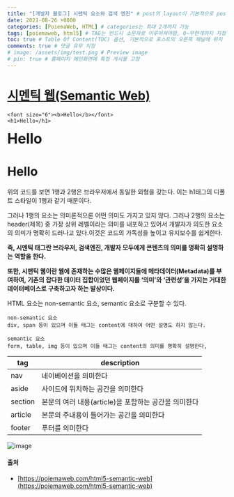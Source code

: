 ```yaml
---
title: "[개발자 블로그] 시맨틱 요소와 검색 엔진" # post의 layout이 기본적으로 post로 설정되어있어서 Front Matter에 따로 layout변수를 만들어 주지 않아도 됨
date: 2021-08-26 +0800
categories: [PoiemaWeb, HTML] # categories는 최대 2개까지 가능
tags: [poiemaweb, html5] # TAG는 반드시 소문자로 이루어져야함, 0~무한개까지 지정 가능
toc: true # Table Of Content(TOC) 옵션, 기본적으로 포스트의 오른쪽 패널에 위치
comments: true # 댓글 유무 지정
# image: /assets/img/test.png # Preview image
# pin: true # 홈페이지 메인화면에 특정 게시물 고정
---
```


# [시멘틱 웹(Semantic Web)](https://poiemaweb.com/html5-semantic-web)

~~~
<font size="6"><b>Hello</b></font>
<h1>Hello</h1>
~~~

<font size="6"><b>Hello</b></font>
<h1>Hello</h1>

위의 코드를 보면 1행과 2행은 브라우저에서 동일한 외형을 갖는다. 이는 h1태그의 디폴트 스타일이 1행과 같기 때문이다.

그러나 1행의 요소는 의미론적으론 어떤 의미도 가지고 있지 않다. 그러나 2행의 요소는 header(제목) 중 가장 상위 레벨이라는 의미를 내포하고 있어서 개발자가 의도한 요소의 의미가 명확히 드러나고 있다.이것은 코드의 가독성을 높이고 유지보수를 쉽게한다.

<b>즉, 시멘틱 태그란 브라우저, 검색엔진, 개발자 모두에게 콘텐츠의 의미를 명확히 설명하는 역할을 한다.</b>

<b>또한, 시맨틱 웹이란 웹에 존재하는 수많은 웹페이지들에 메타데이터(Metadata)를 부여하여, 기존의 잡다한 데이터 집합이었던 웹페이지를 ‘의미’와 ‘관련성’을 가지는 거대한 데이터베이스로 구축하고자 하는 발상이다.</b>

HTML 요소는 non-semantic 요소, semantic 요소로 구분할 수 있다.

~~~
non-semantic 요소
div, span 등이 있으며 이들 태그는 content에 대하여 어떤 설명도 하지 않는다.

semantic 요소
form, table, img 등이 있으며 이들 태그는 content의 의미를 명확히 설명한다,
~~~

|tag|description|
|-|------|
|nav|네이베이션을 의미한다|
|aside|사이드에 위치하는 공간을 의미한다|
|section|본문의 여러 내용(article)을 포함하는 공간을 의미한다|
|article|본문의 주내용이 들어가는 공간을 의미한다|
|footer|푸터를 의미한다|

![image](https://user-images.githubusercontent.com/44339530/130905573-be504935-f16a-4527-92f2-63c2ee7ace2b.png)

#### 출처
- [https://poiemaweb.com/html5-semantic-web](https://poiemaweb.com/html5-semantic-web)